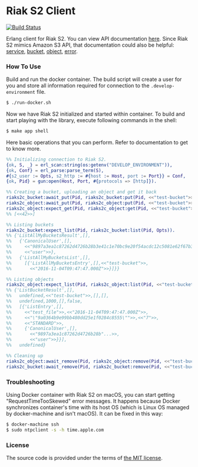 # Riak S2 Client

[![Build Status][travis-img]][travis]

Erlang client for Riak S2.
You can view API documentation [here][riak-s2-docs].
Since Riak S2 mimics Amazon S3 API, that documentation could also be helpful:
[service][amazon-s3-service-docs],
[bucket][amazon-s3-bucket-docs],
[object][amazon-s3-object-docs],
[error][amazon-s3-error-docs].




### How To Use

Build and run the docker container.
The build script will create a user for you and store all information
required for connection to the `.develop-environment` file.

```bash
$ ./run-docker.sh
```

Now we have Riak S2 initialized and started within container.
To build and start playing with the library, execute following commands in the shell:

```bash
$ make app shell
```

Here basic operations that you can perform. Refer to documentation to get to know more.

```erlang
%% Initializing connection to Riak S2.
{ok, S, _} = erl_scan:string(os:getenv("DEVELOP_ENVIRONMENT")),
{ok, Conf} = erl_parse:parse_term(S),
#{s2_user := Opts, s2_http := #{host := Host, port := Port}} = Conf,
{ok, Pid} = gun:open(Host, Port, #{protocols => [http]}).

%% Creating a bucket, uploading an object and get it back
riaks2c_bucket:await_put(Pid, riaks2c_bucket:put(Pid, <<"test-bucket">>, Opts)),
riaks2c_object:await_put(Pid, riaks2c_object:put(Pid, <<"test-bucket">>, <<"test_file">>, <<42>>, Opts)),
riaks2c_object:expect_get(Pid, riaks2c_object:get(Pid, <<"test-bucket">>, <<"test_file">>, Opts)).
%% [<<42>>]

%% Listing buckets
riaks2c_bucket:expect_list(Pid, riaks2c_bucket:list(Pid, Opts)).
%% {'ListAllMyBucketsResult',[],
%%   {'CanonicalUser',[],
%%     <<"9897a3ea1c87262d4726b28b3e41c1e70bc9e20f54acdc12c5081e62f67b3323">>,
%%     <<"user">>},
%%   {'ListAllMyBucketsList',[],
%%     [{'ListAllMyBucketsEntry',[],<<"test-bucket">>,
%%       <<"2016-11-04T09:47:47.000Z">>}]}}

%% Listing objects
riaks2c_object:expect_list(Pid, riaks2c_object:list(Pid, <<"test-bucket">>, Opts)).
%% {'ListBucketResult',[],
%%   undefined,<<"test-bucket">>,[],[],
%%   undefined,1000,[],false,
%%   [{'ListEntry',[],
%%     <<"test_file">>,<<"2016-11-04T09:47:47.000Z">>,
%%     <<"\"9a0364b9e99bb480dd25e1f0284c8555\"">>,<<"7">>,
%%     <<"STANDARD">>,
%%     {'CanonicalUser',[],
%%       <<"9897a3ea1c87262d4726b28b"...>>,
%%       <<"user">>}}],
%%   undefined}

%% Cleaning up
riaks2c_object:await_remove(Pid, riaks2c_object:remove(Pid, <<"test-bucket">>, <<"test_file">>, Opts)),
riaks2c_bucket:await_remove(Pid, riaks2c_bucket:remove(Pid, <<"test-bucket">>, Opts)).
```



### Troubleshooting

Using Docker container with Riak S2 on macOS, you can start getting "RequestTimeTooSkewed" error messages.
It happens because Docker synchronizes container's time with its host OS
(which is Linux OS managed by docker-machine and isn't macOS).
It can be fixed in this way:

```bash
$ docker-machine ssh
$ sudo ntpclient -s -h time.apple.com
```



### License

The source code is provided under the terms of [the MIT license][license].

[license]:http://www.opensource.org/licenses/MIT
[travis]:https://travis-ci.org/manifest/riak-s2-erlang-client?branch=master
[travis-img]:https://secure.travis-ci.org/manifest/riak-s2-erlang-client.png?branch=master
[riak-s2-docs]:http://docs.basho.com/riak/cs/2.1.1/references/apis/storage/#service-level-operations
[amazon-s3-service-docs]:http://docs.aws.amazon.com/AmazonS3/latest/API/RESTServiceOps.html
[amazon-s3-bucket-docs]:http://docs.aws.amazon.com/AmazonS3/latest/API/RESTBucketOps.html
[amazon-s3-object-docs]:http://docs.aws.amazon.com/AmazonS3/latest/API/RESTObjectOps.html
[amazon-s3-error-docs]:http://docs.aws.amazon.com/AmazonS3/latest/API/ErrorResponses.html#RESTErrorResponses
